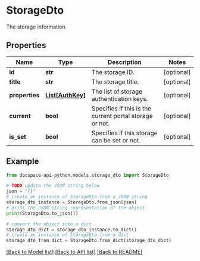 # StorageDto
The storage information.

## Properties

Name | Type | Description | Notes
------------ | ------------- | ------------- | -------------
**id** | **str** | The storage ID. | [optional] 
**title** | **str** | The storage title. | [optional] 
**properties** | [**List[AuthKey]**](AuthKey.md) | The list of storage authentication keys. | [optional] 
**current** | **bool** | Specifies if this is the current portal storage or not. | [optional] 
**is_set** | **bool** | Specifies if this storage can be set or not. | [optional] 

## Example

```python
from docspace-api-python.models.storage_dto import StorageDto

# TODO update the JSON string below
json = "{}"
# create an instance of StorageDto from a JSON string
storage_dto_instance = StorageDto.from_json(json)
# print the JSON string representation of the object
print(StorageDto.to_json())

# convert the object into a dict
storage_dto_dict = storage_dto_instance.to_dict()
# create an instance of StorageDto from a dict
storage_dto_from_dict = StorageDto.from_dict(storage_dto_dict)
```
[[Back to Model list]](../README.md#documentation-for-models) [[Back to API list]](../README.md#documentation-for-api-endpoints) [[Back to README]](../README.md)


